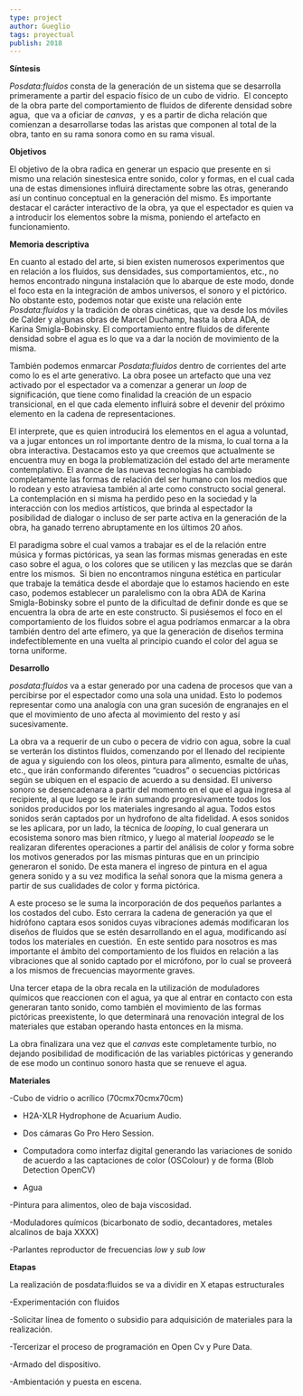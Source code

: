 ```yaml
---
type: project
author: Gueglio
tags: proyectual
publish: 2018
---
```

**Síntesis** 

_Posdata:fluidos_ consta de la generación de un sistema que se desarrolla primeramente a partir del espacio físico de un cubo de vidrio.  El concepto de la obra parte del comportamiento de fluidos de diferente densidad sobre agua,  que va a oficiar de _canvas_,  y es a partir de dicha relación que comienzan a desarrollarse todas las aristas que componen al total de la obra, tanto en su rama sonora como en su rama visual. 

**Objetivos**

El objetivo de la obra radica en generar un espacio que presente en si mismo una relación sinestesica entre sonido, color y formas, en el cual cada una de estas dimensiones influirá directamente sobre las otras, generando así un continuo conceptual en la generación del mismo. Es importante destacar el carácter interactivo de la obra, ya que el espectador es quien va a introducir los elementos sobre la misma, poniendo el artefacto en funcionamiento.

**Memoria descriptiva**

En cuanto al estado del arte, si bien existen numerosos experimentos que en relación a los fluidos, sus densidades, sus comportamientos, etc., no hemos encontrado ninguna instalación que lo abarque de este modo, donde el foco esta en la integración de ambos universos, el sonoro y el pictórico.  No obstante esto, podemos notar que existe una relación ente _Posdata:fluidos_ y la tradición de obras cinéticas, que va desde los móviles de Calder y algunas obras de Marcel Duchamp, hasta la obra ADA, de Karina Smigla-Bobinsky. El comportamiento entre fluidos de diferente densidad sobre el agua es lo que va a dar la noción de movimiento de la misma. 

También podemos enmarcar _Posdata:fluidos_ dentro de corrientes del arte como lo es el arte generativo. La obra posee un artefacto que una vez activado por el espectador va a comenzar a generar un _loop_ de significación, que tiene como finalidad la creación de un espacio transicional, en el que cada elemento influirá sobre el devenir del próximo elemento en la cadena de representaciones. 

El interprete, que es quien introducirá los elementos en el agua a voluntad, va a jugar entonces un rol importante dentro de la misma, lo cual torna a la obra interactiva. Destacamos esto ya que creemos que actualmente se encuentra muy en boga la problematización del estado del arte meramente contemplativo. El avance de las nuevas tecnologías ha cambiado completamente las formas de relación del ser humano con los medios que lo rodean y esto atraviesa también al arte como constructo social general. La contemplación en si misma ha perdido peso en la sociedad y la interacción con los medios artísticos, que brinda al espectador la posibilidad de dialogar o incluso de ser parte activa en la generación de la obra, ha ganado terreno abruptamente en los últimos 20 años. 

El paradigma sobre el cual vamos a trabajar es el de la relación entre música y formas pictóricas, ya sean las formas mismas generadas en este caso sobre el agua, o los colores que se utilicen y las mezclas que se darán entre los mismos.  Si bien no encontramos ninguna estética en particular que trabaje la temática desde el abordaje que lo estamos haciendo en este caso, podemos establecer un paralelismo con la obra ADA de Karina Smigla-Bobinsky sobre el punto de la dificultad de definir donde es que se encuentra la obra de arte en este constructo. Si pusiésemos el foco en el comportamiento de los fluidos sobre el agua podríamos enmarcar a la obra también dentro del arte efímero, ya que la generación de diseños termina indefectiblemente en una vuelta al principio cuando el color del agua se torna uniforme.

**Desarrollo**

_posdata:fluidos_ va a estar generado por una cadena de procesos que van a percibirse por el espectador como una sola una unidad. Esto lo podemos representar como una analogía con una gran sucesión de engranajes en el que el movimiento de uno afecta al movimiento del resto y así sucesivamente. 

La obra va a requerir de un cubo o pecera de vidrio con agua, sobre la cual se verterán los distintos fluidos, comenzando por el llenado del recipiente de agua y siguiendo con los oleos, pintura para alimento, esmalte de uñas, etc., que irán conformando diferentes “cuadros” o secuencias pictóricas según se ubiquen en el espacio de acuerdo a su densidad. El universo sonoro se desencadenara a partir del momento en el que el agua ingresa al recipiente, al que luego se le irán sumando progresivamente todos los sonidos producidos por los materiales ingresando al agua. Todos estos sonidos serán captados por un hydrofono de alta fidelidad. A esos sonidos se les aplicara, por un lado, la técnica de _looping_, lo cual generara un ecosistema sonoro mas bien rítmico, y luego al material _loopeado_ se le realizaran diferentes operaciones a partir del análisis de color y forma sobre los motivos generados por las mismas pinturas que en un principio generaron el sonido. De esta manera el ingreso de pintura en el agua genera sonido y a su vez modifica la señal sonora que la misma genera a partir de sus cualidades de color y forma pictórica. 

A este proceso se le suma la incorporación de dos pequeños parlantes a los costados del cubo. Esto cerrara la cadena de generación ya que el hidrófono captara esos sonidos cuyas vibraciones además modificaran los diseños de fluidos que se estén desarrollando en el agua, modificando así todos los materiales en cuestión.  En este sentido para nosotros es mas importante el ámbito del comportamiento de los fluidos en relación a las vibraciones que al sonido captado por el micrófono, por lo cual se proveerá a los mismos de frecuencias mayormente graves. 

Una tercer etapa de la obra recala en la utilización de moduladores químicos que reaccionen con el agua, ya que al entrar en contacto con esta generaran tanto sonido, como también el movimiento de las formas pictóricas preexistente, lo que determinará una renovación integral de los materiales que estaban operando hasta entonces en la misma. 

La obra finalizara una vez que el _canvas_ este completamente turbio, no dejando posibilidad de modificación de las variables pictóricas y generando de ese modo un continuo sonoro hasta que se renueve el agua. 

**Materiales**

-Cubo de vidrio o acrílico (70cmx70cmx70cm)

- H2A-XLR Hydrophone de Acuarium Audio.

- Dos cámaras Go Pro Hero Session. 

- Computadora como interfaz digital generando las variaciones de sonido de acuerdo a las captaciones de color (OSColour) y de forma (Blob Detection OpenCV)

- Agua

-Pintura para alimentos, oleo de baja viscosidad. 

-Moduladores químicos (bicarbonato de sodio, decantadores, metales alcalinos de baja XXXX) 

-Parlantes reproductor de frecuencias _low_ y _sub low_


**Etapas**

La realización de posdata:fluidos se va a dividir en X etapas estructurales 

-Experimentación con fluidos

-Solicitar línea de fomento o subsidio para adquisición de materiales para la realización. 

-Tercerizar el proceso de programación en Open Cv y Pure Data.

-Armado del dispositivo. 

-Ambientación y puesta en escena.